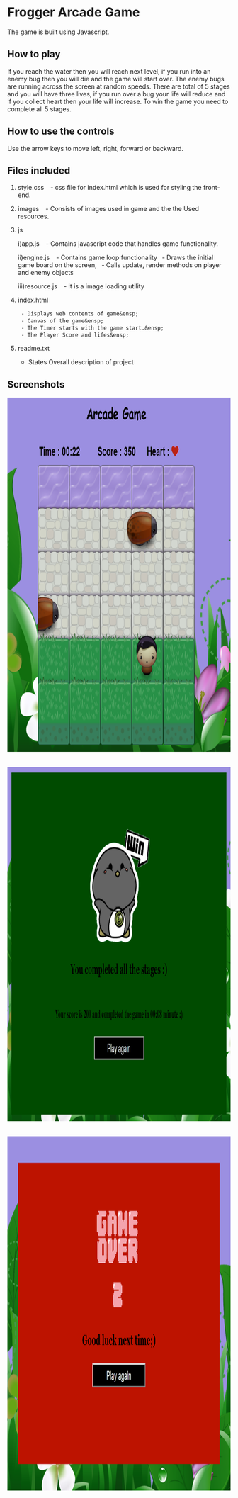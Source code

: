 # Frogger Arcade Game
The game is built using Javascript.

## How to play
 If you reach the water then you will reach next level, if you run into an enemy bug then you will die and the game will start over. The enemy bugs are running across the screen at random speeds. There are total of 5 stages and you will have three lives, if you run over a bug your life will reduce and if you collect heart then your life will increase. To win the game you need to complete all 5 stages.

## How to use the controls
Use the arrow keys to move left, right, forward or backward.

## Files included

1) style.css
        &ensp;
        - css file for index.html which is used for styling the front-end.&ensp;

2) images
        &ensp;
        - Consists of images used in game and the the Used resources.&ensp;

3) js
    
    i)app.js
        &ensp;
        - Contains javascript code that handles game functionality.&ensp;
        
    ii)engine.js
	   &ensp;
       - Contains game loop functionality&ensp; 
	   - Draws the initial game board on the screen,&ensp;
	   - Calls update, render methods on player and enemy objects&ensp; 
    
    iii)resource.js
	   &ensp;
       - It is a image loading utility

4) index.html &ensp;
        
        - Displays web contents of game&ensp;
        - Canvas of the game&ensp;
        - The Timer starts with the game start.&ensp;
        - The Player Score and lifes&ensp;

5) readme.txt
    
    - States Overall description of project
    
## Screenshots
    
<img src="screenshots/Screenshot1.PNG" width="800px" height="800px">&ensp;

<img src="screenshots/Screenshot2.PNG" width="800px" height="800px">&ensp;

<img src="screenshots/Screenshot3.PNG" width="800px" height="800px">&ensp;